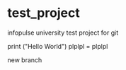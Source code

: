 # test_project
infopulse university test project for git


print ("Hello World")
plplpl = plplpl

new branch

